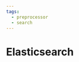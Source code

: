 ```yaml
---
tags:
  - preprocessor
  - search
---
```


# Elasticsearch

<include repo_url="https://github.com/foliant-docs/foliantcontrib.elasticsearch.git" path="README.md" sethead="2" nohead="true"></include>
